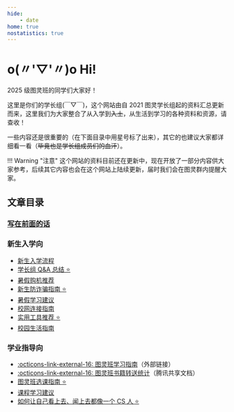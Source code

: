 ```yaml
---
hide:
    - date
home: true
nostatistics: true
---
```


# o(〃'▽'〃)o Hi!

2025 级图灵班的同学们大家好！

这里是你们的学长组(￣▽￣)，这个网站由自 2021 图灵学长组起的资料汇总更新而来，这里我们为大家整合了从入学到<del>入土</del>，从生活到学习的各种资料和资源，请查收！

一些内容还是很重要的（在下面目录中用星号标了出来），其它的也建议大家都详细看一看（<del>毕竟也是学长组成员们的血汗</del>）。

!!! Warning "注意"
    这个网站的资料目前还在更新中，现在开放了一部分内容供大家参考，后续其它内容也会在这个网站上陆续更新，届时我们会在图灵群内提醒大家。

## 文章目录
<div></div>

### [写在前面的话](preface)

### 新生入学向

- [新生入学流程](checkin)
- [学长组 Q&A 总结 :star:](qa)
- [暑假购机推荐](machine)
- [新生防诈骗指南 :star:](anti_fraud)
- [暑假学习建议](summer_study)
- [校网连接指南](rvpn)
- [实用工具推荐 :star:](tools)
- [校园生活指南](living)

### 学业指导向

- [:octicons-link-external-16: 图灵班学习指南](https://zju-turing.github.io/TuringCourses/)（外部链接）
- [:octicons-link-external-16: 图灵班书籍转送统计](https://docs.qq.com/sheet/DU2RIT05ZZ3JnSG1y)（腾讯共享文档）
- [图灵班选课指南 :star:](course_selection)
- [课程学习建议](course_advice)
- [如何让自己看上去、闻上去都像一个 CS 人 :star:](cser)
